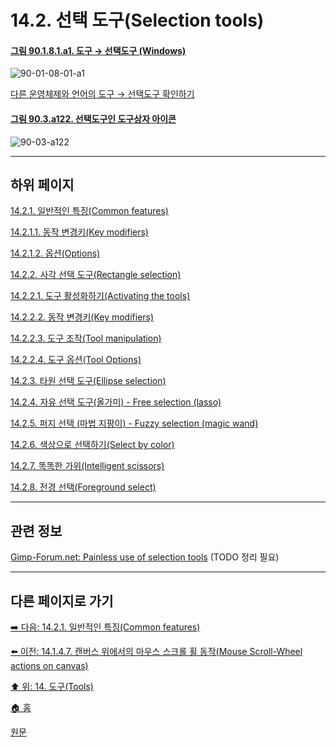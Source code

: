 # 14.2. 선택 도구(Selection tools)

<a id="90-01-08-01-a1"></a>

#### [그림 90.1.8.1.a1. 도구 → 선택도구 (Windows)](./90-01-08-01-00-selection_tools.md#90-01-08-01-a1)
![90-01-08-01-a1](https://github.com/wonder13662/gimp/assets/15767104/a85ef310-890f-4a63-ba43-6195e03c36bc)

[다른 운영체제와 언어의 도구 → 선택도구 확인하기](./90-01-08-01-00-selection_tools.md#90-01-08-01-a2)

<a id="90-03-a122"></a>

#### [그림 90.3.a122. 선택도구인 도구상자 아이콘](./90-03-00-toolbox.md#90-03-a122)
![90-03-a122](https://github.com/wonder13662/gimp/assets/15767104/6ce3ee5b-2832-46dc-addf-e67de2892ed9)

***

## 하위 페이지

[14.2.1. 일반적인 특징(Common features)](./14-02-01-00-common-features.md)

[14.2.1.1. 동작 변경키(Key modifiers)](./14-02-01-01-key_modifiers.md)

[14.2.1.2. 옵션(Options)](./14-02-01-02-options.md)

[14.2.2. 사각 선택 도구(Rectangle selection)](./14-02-02-00-rectangle-selection.md)

[14.2.2.1. 도구 활성화하기(Activating the tools)](./14-02-02-01-activating_the_tool.md)

[14.2.2.2. 동작 변경키(Key modifiers)](./14-02-02-02-key_modifiers.md)

[14.2.2.3. 도구 조작(Tool manipulation)](./14-02-02-03-tool_manipulation.md)

[14.2.2.4. 도구 옵션(Tool Options)](./14-02-02-04-tool_options.md)

[14.2.3. 타원 선택 도구(Ellipse selection)](./14-02-03-ellipse-selection.md)

[14.2.4. 자유 선택 도구(올가미) - Free selection (lasso)](./14-02-04-free-selection-lasso.md)

[14.2.5. 퍼지 선택 (마법 지팡이) - Fuzzy selection (magic wand)](./14-02-05-fuzzy-selection-magic-wand.md)

[14.2.6. 색상으로 선택하기(Select by color)](./14-02-06-select-by-color.md)

[14.2.7. 똑똑한 가위(Intelligent scissors)](./14-02-07-intelligent-scissors.md)

[14.2.8. 전경 선택(Foreground select)](./14-02-08-foreground-select.md)

***

## 관련 정보
[Gimp-Forum.net: Painless use of selection tools](https://www.gimp-forum.net/Thread-Painless-use-of-selection-tools)
(TODO 정리 필요)

***

## 다른 페이지로 가기

[➡️ 다음: 14.2.1. 일반적인 특징(Common features)](./14-02-01-00-common-features.md)

[⬅️ 이전: 14.1.4.7. 캔버스 위에서의 마우스 스크롤 휠 동작(Mouse Scroll-Wheel actions on canvas)](./14-01-04-07-mouse_scroll_wheel_actions_on_canvas.md)

[⬆️ 위: 14. 도구(Tools)](./14-00-tools.md)

[🏠 홈](./00-home.md)

[원문](https://docs.gimp.org/2.10/ko/gimp-tools.html#gimp-tool-options-dialog)